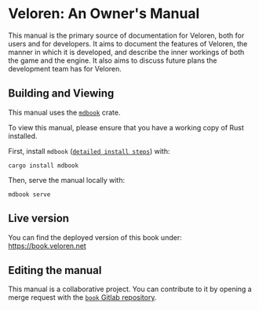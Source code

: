 # Veloren: An Owner's Manual

This manual is the primary source of documentation for Veloren, both for users and for developers.
It aims to document the features of Veloren, the manner in which it is developed, and describe the inner workings of both the game and the engine.
It also aims to discuss future plans the development team has for Veloren.

## Building and Viewing

This manual uses the [`mdbook`](https://github.com/rust-lang-nursery/mdBook) crate.

To view this manual, please ensure that you have a working copy of Rust installed.

First, install `mdbook` ([`detailed install steps`](https://rust-lang-nursery.github.io/mdBook/cli/index.html)) with:

`cargo install mdbook`

Then, serve the manual locally with:

`mdbook serve`

## Live version

You can find the deployed version of this book under:
https://book.veloren.net

## Editing the manual

This manual is a collaborative project. You can contribute to it by opening a merge request with the [`book` Gitlab repository](https://gitlab.com/veloren/book).
